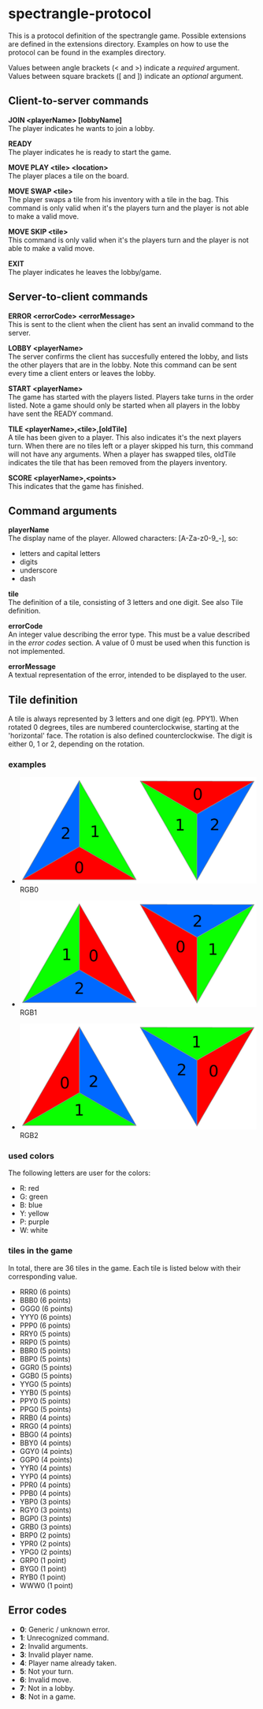 # spectrangle-protocol
This is a protocol definition of the spectrangle game. Possible extensions are defined in the extensions directory. Examples on how to use the protocol can be found in the examples directory.

Values between angle brackets (&lt; and &gt;) indicate a _required_ argument.  
Values between square brackets ([ and ]) indicate an _optional_ argument.


## Client-to-server commands
**JOIN &lt;playerName&gt; \[lobbyName\]**  
The player indicates he wants to join a lobby.

**READY**  
The player indicates he is ready to start the game.

**MOVE PLAY &lt;tile&gt; &lt;location&gt;**  
The player places a tile on the board.

**MOVE SWAP &lt;tile&gt;**  
The player swaps a tile from his inventory with a tile in the bag.
This command is only valid when it's the players turn and the player is not able to make a valid move.

**MOVE SKIP &lt;tile&gt;**  
This command is only valid when it's the players turn and the player is not able to make a valid move.

**EXIT**  
The player indicates he leaves the lobby/game.

## Server-to-client commands
**ERROR &lt;errorCode&gt; &lt;errorMessage&gt;**  
This is sent to the client when the client has sent an invalid command to the server.

**LOBBY &lt;playerName&gt;**  
The server confirms the client has succesfully entered the lobby, and lists the other players that are in the lobby.
Note this command can be sent every time a client enters or leaves the lobby.

**START &lt;playerName&gt;**  
The game has started with the players listed. Players take turns in the order listed. Note a game should only be started when all players in the lobby have sent the READY command.

**TILE &lt;playerName&gt;,&lt;tile\>,[oldTile]**  
A tile has been given to a player. This also indicates it's the next players turn.
When there are no tiles left or a player skipped his turn, this command will not have any arguments.
When a player has swapped tiles, oldTile indicates the tile that has been removed from the players inventory.

**SCORE &lt;playerName&gt;,&lt;points&gt;**  
This indicates that the game has finished.

## Command arguments
**playerName**  
The display name of the player. Allowed characters: [A-Za-z0-9_-], so:
- letters and capital letters
- digits
- underscore
- dash

**tile**  
The definition of a tile, consisting of 3 letters and one digit. See also Tile definition.

**errorCode**  
An integer value describing the error type. This must be a value described in the _error codes_ section. A value of 0 must be used when this function is not implemented.

**errorMessage**  
A textual representation of the error, intended to be displayed to the user.

## Tile definition
A tile is always represented by 3 letters and one digit (eg. PPY1). When rotated 0 degrees, tiles are numbered counterclockwise, starting at the 'horizontal' face. The rotation is also defined counterclockwise. The digit is either 0, 1 or 2, depending on the rotation.

### examples
- ![0 degrees](https://raw.githubusercontent.com/anneheijink/spectrangle-protocol/master/images/0deg.png) RGB0

- ![120 degrees](https://raw.githubusercontent.com/anneheijink/spectrangle-protocol/master/images/120deg.png) RGB1

- ![240 degrees](https://raw.githubusercontent.com/anneheijink/spectrangle-protocol/master/images/240deg.png) RGB2

### used colors
The following letters are user for the colors:
- R: red
- G: green
- B: blue
- Y: yellow
- P: purple
- W: white

### tiles in the game
In total, there are 36 tiles in the game. Each tile is listed below with their corresponding value.
- RRR0 (6 points)
- BBB0 (6 points)
- GGG0 (6 points)
- YYY0 (6 points)
- PPP0 (6 points)
- RRY0 (5 points)
- RRP0 (5 points)
- BBR0 (5 points)
- BBP0 (5 points)
- GGR0 (5 points)
- GGB0 (5 points)
- YYG0 (5 points)
- YYB0 (5 points)
- PPY0 (5 points)
- PPG0 (5 points)
- RRB0 (4 points)
- RRG0 (4 points)
- BBG0 (4 points)
- BBY0 (4 points)
- GGY0 (4 points)
- GGP0 (4 points)
- YYR0 (4 points)
- YYP0 (4 points)
- PPR0 (4 points)
- PPB0 (4 points)
- YBP0 (3 points)
- RGY0 (3 points)
- BGP0 (3 points)
- GRB0 (3 points)
- BRP0 (2 points)
- YPR0 (2 points)
- YPG0 (2 points)
- GRP0 (1 point)
- BYG0 (1 point)
- RYB0 (1 point)
- WWW0 (1 point)

## Error codes
- **0**: Generic / unknown error.
- **1**: Unrecognized command.
- **2**: Invalid arguments.
- **3**: Invalid player name.
- **4**: Player name already taken.
- **5**: Not your turn.
- **6**: Invalid move.
- **7**: Not in a lobby.
- **8**: Not in a game.

